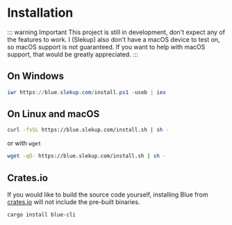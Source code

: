 # Installation

::: warning Important
This project is still in development, don't expect any of the features to work. I (Slekup) also don't have a macOS device to test on, so macOS support is not guaranteed. If you want to help with macOS support, that would be greatly appreciated.
:::

## On Windows

```powershell
iwr https://blue.slekup.com/install.ps1 -useb | iex
```

## On Linux and macOS

```bash
curl -fsSL https://blue.slekup.com/install.sh | sh -
```

or with `wget`

```bash
wget -qO- https://blue.slekup.com/install.sh | sh -
```

## Crates.io

If you would like to build the source code yourself, installing Blue from [crates.io](https://crates.io/crates/blue-cli) will not include the pre-built binaries.

```bash
cargo install blue-cli
```
